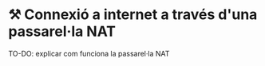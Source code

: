 # ⚒️ Connexió a internet a través d'una passarel·la NAT

TO-DO: explicar com funciona la passarel·la NAT
